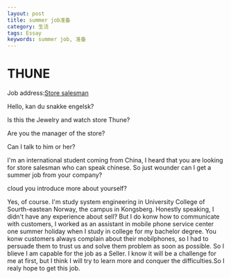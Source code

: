 ```yaml
---
layout: post
title: summer job准备
category: 生活
tags: Essay
keywords: summer job, 准备
---
```

# THUNE  
Job address:[Store salesman](http://m.finn.no/job/parttime/ad.html?finnkode=73311351)

Hello, kan du snakke engelsk?
 
Is this the Jewelry and watch store Thune?

Are you the manager of the store?

Can I talk to him or her?

I'm an international student coming from China, I heard that you are looking for store 
salesman who can speak chinese. So just wounder can I get a summer job from your company?

cloud you introduce more about yourself?

Yes, of course. I'm study system engineering in University College of Sourth-eastean Norway, the campus in Kongsberg. Honestly speaking, I didn't have any experience about sell? But I do konw how to communicate with customers, I worked as an assistant in mobile phone service center one summer holiday when I study in college for my bachelor degree. You konw customers always complain about their mobilphones, so I had to persuade them to trust us and solve them problem as soon as possible. So I blieve I am capable for the job as a Seller. I know it will be a challenge for me at first, but I think I will try to learn more and conquer the difficulties.So I realy hope to get this job.

